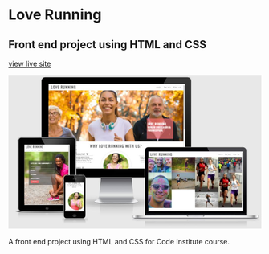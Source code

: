 # Love Running

## Front end project using HTML and CSS

[view live site](https://kiran6248.github.io/LoveRunning/)

![image](images/running.JPG)

A front end project using HTML and CSS for Code Institute course.
